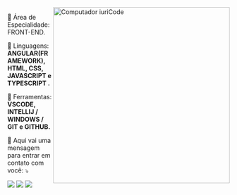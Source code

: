 <img src="https://raw.githubusercontent.com/MicaelliMedeiros/micaellimedeiros/master/image/computer-illustration.png" min-width="400px" max-width="400px" width="400px" align="right" alt="Computador iuriCode">

<p align="left">
  💼 Área de Especialidade: FRONT-END.
  <p/>
<p align="left">
  🦄 Linguagens: <strong> ANGULAR(FRAMEWORK), HTML, CSS, JAVASCRIPT e TYPESCRIPT .</strong>
</p>

<p align="left">
  💼 Ferramentas: <strong> VSCODE, INTELLIJ / WINDOWS / GIT e GITHUB.</strong>
</p>

<p align="left">
  💌 Aqui vai uma mensagem para entrar em contato com você: ⤵️
</p>

<p align="left">
  <a href="mailto:thalesabsantos@gmail.com" alt="Gmail">
  <img src="https://img.shields.io/badge/-Gmail-FF0000?style=flat-square&labelColor=FF0000&logo=gmail&logoColor=white&link=LINK-DO-SEU-EMAIL" target="_blank" /></a>

  <a href="https://www.linkedin.com/in/thalesabsantos" alt="Linkedin">
  <img src="https://img.shields.io/badge/-Linkedin-0e76a8?style=flat-square&logo=Linkedin&logoColor=white&link=LINK-DO-SEU-LINKEDIN"  target="_blank"/></a>

  <a href="https://api.whatsapp.com/send?phone=5519981055942&text=Ol%C3%A1%2C%20tudo%20bem%20%3F%20" alt="WhatsApp">
  <img src="https://img.shields.io/badge/-WhatsApp-25d366?style=flat-square&labelColor=25d366&logo=whatsapp&logoColor=white&link=API-DO-SEU-WHATSAPP" target="_blank"/></a>

</p>  
